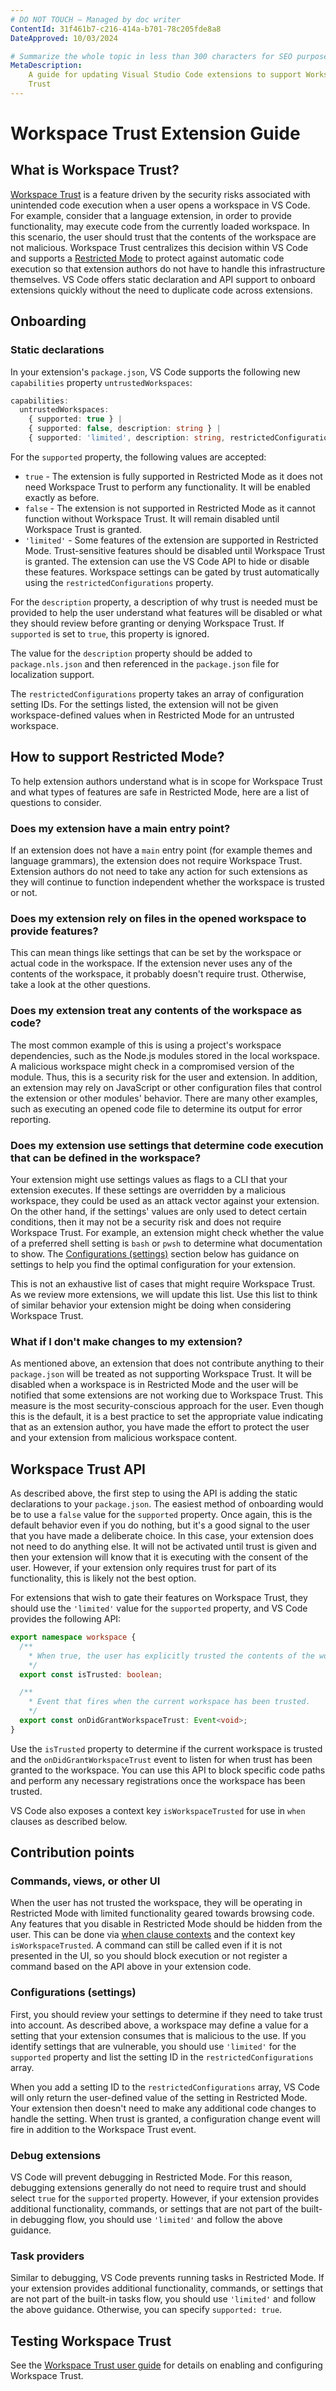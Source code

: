 ```yaml
---
# DO NOT TOUCH — Managed by doc writer
ContentId: 31f461b7-c216-414a-b701-78c205fde8a8
DateApproved: 10/03/2024

# Summarize the whole topic in less than 300 characters for SEO purpose
MetaDescription:
    A guide for updating Visual Studio Code extensions to support Workspace
    Trust
---
```


# Workspace Trust Extension Guide

## What is Workspace Trust?

[Workspace Trust](/docs/editor/workspace-trust) is a feature driven by the
security risks associated with unintended code execution when a user opens a
workspace in VS Code. For example, consider that a language extension, in order
to provide functionality, may execute code from the currently loaded workspace.
In this scenario, the user should trust that the contents of the workspace are
not malicious. Workspace Trust centralizes this decision within VS Code and
supports a [Restricted Mode](/docs/editor/workspace-trust#_restricted-mode) to
protect against automatic code execution so that extension authors do not have
to handle this infrastructure themselves. VS Code offers static declaration and
API support to onboard extensions quickly without the need to duplicate code
across extensions.

## Onboarding

### Static declarations

In your extension's `package.json`, VS Code supports the following new
`capabilities` property `untrustedWorkspaces`:

```typescript
capabilities:
  untrustedWorkspaces:
    { supported: true } |
    { supported: false, description: string } |
    { supported: 'limited', description: string, restrictedConfigurations?: string[] }
```

For the `supported` property, the following values are accepted:

-   `true` - The extension is fully supported in Restricted Mode as it does not
    need Workspace Trust to perform any functionality. It will be enabled
    exactly as before.
-   `false` - The extension is not supported in Restricted Mode as it cannot
    function without Workspace Trust. It will remain disabled until Workspace
    Trust is granted.
-   `'limited'` - Some features of the extension are supported in Restricted
    Mode. Trust-sensitive features should be disabled until Workspace Trust is
    granted. The extension can use the VS Code API to hide or disable these
    features. Workspace settings can be gated by trust automatically using the
    `restrictedConfigurations` property.

For the `description` property, a description of why trust is needed must be
provided to help the user understand what features will be disabled or what they
should review before granting or denying Workspace Trust. If `supported` is set
to `true`, this property is ignored.

The value for the `description` property should be added to `package.nls.json`
and then referenced in the `package.json` file for localization support.

The `restrictedConfigurations` property takes an array of configuration setting
IDs. For the settings listed, the extension will not be given workspace-defined
values when in Restricted Mode for an untrusted workspace.

## How to support Restricted Mode?

To help extension authors understand what is in scope for Workspace Trust and
what types of features are safe in Restricted Mode, here are a list of questions
to consider.

### Does my extension have a main entry point?

If an extension does not have a `main` entry point (for example themes and
language grammars), the extension does not require Workspace Trust. Extension
authors do not need to take any action for such extensions as they will continue
to function independent whether the workspace is trusted or not.

### Does my extension rely on files in the opened workspace to provide features?

This can mean things like settings that can be set by the workspace or actual
code in the workspace. If the extension never uses any of the contents of the
workspace, it probably doesn't require trust. Otherwise, take a look at the
other questions.

### Does my extension treat any contents of the workspace as code?

The most common example of this is using a project's workspace dependencies,
such as the Node.js modules stored in the local workspace. A malicious workspace
might check in a compromised version of the module. Thus, this is a security
risk for the user and extension. In addition, an extension may rely on
JavaScript or other configuration files that control the extension or other
modules' behavior. There are many other examples, such as executing an opened
code file to determine its output for error reporting.

### Does my extension use settings that determine code execution that can be defined in the workspace?

Your extension might use settings values as flags to a CLI that your extension
executes. If these settings are overridden by a malicious workspace, they could
be used as an attack vector against your extension. On the other hand, if the
settings' values are only used to detect certain conditions, then it may not be
a security risk and does not require Workspace Trust. For example, an extension
might check whether the value of a preferred shell setting is `bash` or `pwsh`
to determine what documentation to show. The
[Configurations (settings)](#configurations-settings) section below has guidance
on settings to help you find the optimal configuration for your extension.

This is not an exhaustive list of cases that might require Workspace Trust. As
we review more extensions, we will update this list. Use this list to think of
similar behavior your extension might be doing when considering Workspace Trust.

### What if I don't make changes to my extension?

As mentioned above, an extension that does not contribute anything to their
`package.json` will be treated as not supporting Workspace Trust. It will be
disabled when a workspace is in Restricted Mode and the user will be notified
that some extensions are not working due to Workspace Trust. This measure is the
most security-conscious approach for the user. Even though this is the default,
it is a best practice to set the appropriate value indicating that as an
extension author, you have made the effort to protect the user and your
extension from malicious workspace content.

## Workspace Trust API

As described above, the first step to using the API is adding the static
declarations to your `package.json`. The easiest method of onboarding would be
to use a `false` value for the `supported` property. Once again, this is the
default behavior even if you do nothing, but it's a good signal to the user that
you have made a deliberate choice. In this case, your extension does not need to
do anything else. It will not be activated until trust is given and then your
extension will know that it is executing with the consent of the user. However,
if your extension only requires trust for part of its functionality, this is
likely not the best option.

For extensions that wish to gate their features on Workspace Trust, they should
use the `'limited'` value for the `supported` property, and VS Code provides the
following API:

```typescript
export namespace workspace {
  /**
    * When true, the user has explicitly trusted the contents of the workspace.
    */
  export const isTrusted: boolean;

  /**
    * Event that fires when the current workspace has been trusted.
    */
  export const onDidGrantWorkspaceTrust: Event<void>;
}
```

Use the `isTrusted` property to determine if the current workspace is trusted
and the `onDidGrantWorkspaceTrust` event to listen for when trust has been
granted to the workspace. You can use this API to block specific code paths and
perform any necessary registrations once the workspace has been trusted.

VS Code also exposes a context key `isWorkspaceTrusted` for use in `when`
clauses as described below.

## Contribution points

### Commands, views, or other UI

When the user has not trusted the workspace, they will be operating in
Restricted Mode with limited functionality geared towards browsing code. Any
features that you disable in Restricted Mode should be hidden from the user.
This can be done via
[when clause contexts](/api/references/when-clause-contexts) and the context key
`isWorkspaceTrusted`. A command can still be called even if it is not presented
in the UI, so you should block execution or not register a command based on the
API above in your extension code.

### Configurations (settings)

First, you should review your settings to determine if they need to take trust
into account. As described above, a workspace may define a value for a setting
that your extension consumes that is malicious to the use. If you identify
settings that are vulnerable, you should use `'limited'` for the `supported`
property and list the setting ID in the `restrictedConfigurations` array.

When you add a setting ID to the `restrictedConfigurations` array, VS Code will
only return the user-defined value of the setting in Restricted Mode. Your
extension then doesn't need to make any additional code changes to handle the
setting. When trust is granted, a configuration change event will fire in
addition to the Workspace Trust event.

### Debug extensions

VS Code will prevent debugging in Restricted Mode. For this reason, debugging
extensions generally do not need to require trust and should select `true` for
the `supported` property. However, if your extension provides additional
functionality, commands, or settings that are not part of the built-in debugging
flow, you should use `'limited'` and follow the above guidance.

### Task providers

Similar to debugging, VS Code prevents running tasks in Restricted Mode. If your
extension provides additional functionality, commands, or settings that are not
part of the built-in tasks flow, you should use `'limited'` and follow the above
guidance. Otherwise, you can specify `supported: true`.

## Testing Workspace Trust

See the [Workspace Trust user guide](/docs/editor/workspace-trust) for details
on enabling and configuring Workspace Trust.
